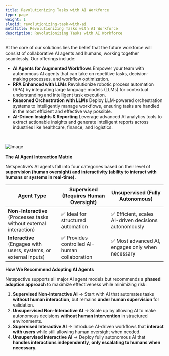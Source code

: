 ```yaml
---
title: Revolutionizing Tasks with AI Workforce
type: page
weight: 1
slugid: revolutionizing-task-with-ai
metatitle: Revolutionizing Tasks with AI Workforce
description: Revolutionizing Tasks with AI Workforce
---
```


At the core of our solutions lies the belief that the future workforce will consist of collaborative AI agents and humans, working together seamlessly. Our offerings include:

* **AI Agents for Augmented Workflows** Empower your team with autonomous AI agents that can take on repetitive tasks, decision-making processes, and workflow optimization.
* **RPA Enhanced with LLMs** Revolutionize robotic process automation (RPA) by integrating large language models (LLMs) for contextual understanding and intelligent task execution.
* **Reasoned Orchestration with LLMs** Deploy LLM-powered orchestration systems to intelligently manage workflows, ensuring tasks are handled in the most efficient and effective way possible.
* **AI-Driven Insights & Reporting** Leverage advanced AI analytics tools to extract actionable insights and generate intelligent reports across industries like healthcare, finance, and logistics.


<br>


![Image](/assets-natural/brand/www.netspective.com/solutions/netspective-ai-workforce-solutions.jpg)

**The AI Agent Interaction Matrix**  

Netspective’s AI agents fall into four categories based on their level of **supervision (human oversight) and interactivity (ability to interact with humans or systems in real-time).**  

| **Agent Type**               | **Supervised** (Requires Human Oversight) | **Unsupervised** (Fully Autonomous) |
|-----------------------------|--------------------------------------|--------------------------------|
| **Non-Interactive** (Processes tasks without external interaction) | ✅ Ideal for structured automation  | ✅ Efficient, scales AI-driven decisions autonomously |
| **Interactive** (Engages with users, systems, or external inputs) | ✅ Provides controlled AI-human collaboration  | ✅ Most advanced AI, engages only when necessary |

**How We Recommend Adopting AI Agents**  

Netspective supports all major AI agent models but recommends a **phased adoption approach** to maximize effectiveness while minimizing risk:  

1. **Supervised Non-Interactive AI** → Start with AI that automates tasks **without human interaction**, but remains **under human supervision** for validation.  
2. **Unsupervised Non-Interactive AI** → Scale up by allowing AI to make autonomous decisions **without human intervention** in structured environments.  
3. **Supervised Interactive AI** → Introduce AI-driven workflows that **interact with users** while still allowing human oversight when needed.  
4. **Unsupervised Interactive AI** → Deploy fully autonomous AI that **handles interactions independently**, **only escalating to humans when necessary.**  
